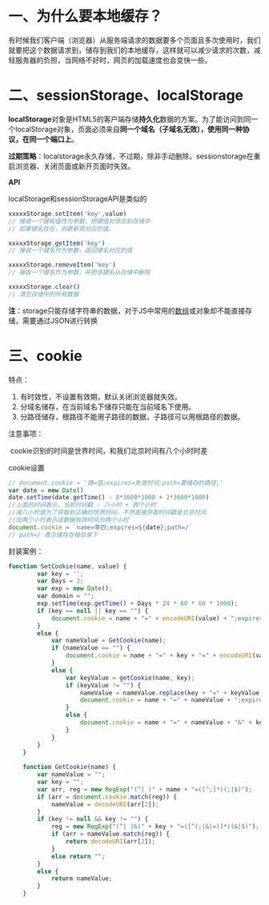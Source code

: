 # 一、为什么要本地缓存？

​		有时候我们客户端（浏览器）从服务端请求的数据要多个页面且多次使用时，我们就要把这个数据请求到，储存到我们的本地缓存，这样就可以减少请求的次数，减轻服务器的负担，当网络不好时，网页的加载速度也会变快一些。

# 二、sessionStorage、localStorage

​		**localStorage**对象是HTML5的客户端存储**持久化**数据的方案。为了能访问到同一个localStorage对象，页面必须来自**同一个域名（子域名无效），使用同一种协议，在同一个端口上**。

​		**过期策略**：localstorage永久存储，不过期，除非手动删除，sessionstorage在重启浏览器、关闭页面或新开页面时失效。

**API**

localStorage和sessionStorageAPI是类似的

```js
xxxxxStorage.setItem('key',value)
// 接收一个键和值作为参数，把键值对添加到存储中
// 如果键名存在，则更新其对应的值。

xxxxxStorage.getItem('key')
// 接收一个键名作为参数，返回键名对应的值

xxxxxStorage.removeItem('key')
// 接收一个键名作为参数，并把该键名从存储中删除

xxxxxStorage.clear()
// 清空存储中的所有数据
```

**注**：storage只能存储字符串的数据，对于JS中常用的[数组](https://so.csdn.net/so/search?q=数组&spm=1001.2101.3001.7020)或对象却不能直接存储，需要通过JSON进行转换

# 三、cookie

特点：

1. 有时效性，不设置有效期，默认关闭浏览器就失效。
2. 分域名储存，在当前域名下储存只能在当前域名下使用。
3. 分路径储存，根路径不能用子路径的数据，子路径可以用根路径的数据。

注意事项：

​		cookie识别的时间是世界时间，和我们北京时间有八个小时时差

cookie设置

```js
// document.cookie = '键=值;expires=失效时间;path=要储存的路径;'
var date = new Date()
date.setTime(date.getTime() - 8*3600*1000 + 2*3600*1000)
//上面的时间表示，当前时间戳 - 八小时 + 两个小时
//减八小时是为了获取到正确的世界时间，不然直接获取时间戳是北京时间
//加两个小时表示该数据有效时间为两个小时
document.cookie = `name=李四;expires=${date};path=/`
// path=/ 表示储存在根目录下
```

封装案例：

```js
function SetCookie(name, value) {
        var key = '';
        var Days = 2;
        var exp = new Date();
        var domain = "";
        exp.setTime(exp.getTime() + Days * 24 * 60 * 60 * 1000);
        if (key == null || key == "") {
            document.cookie = name + "=" + encodeURI(value) + ";expires=" + exp.toGMTString() + ";path=/;domain=" + domain + ";";
        }
        else {
            var nameValue = GetCookie(name);
            if (nameValue == "") {
                document.cookie = name + "=" + key + "=" + encodeURI(value) + ";expires=" + exp.toGMTString() + ";path=/;domain=" + domain + ";";
            }
            else {
                var keyValue = getCookie(name, key);
                if (keyValue != "") {
                    nameValue = nameValue.replace(key + "=" + keyValue, key + "=" + encodeURI(value));
                    document.cookie = name + "=" + nameValue + ";expires=" + exp.toGMTString() + ";path=/;domain=" + domain + ";";
                }
                else {
                    document.cookie = name + "=" + nameValue + "&" + key + "=" + encodeURI(value) + ";expires=" + exp.toGMTString() + ";path=/;" + domain + ";";
                }
            }
        }
    }
 
    function GetCookie(name) {
        var nameValue = "";
        var key = "";
        var arr, reg = new RegExp("(^| )" + name + "=([^;]*)(;|$)");
        if (arr = document.cookie.match(reg)) {
            nameValue = decodeURI(arr[2]);
        }
        if (key != null && key != "") {
            reg = new RegExp("(^| |&)" + key + "=([^(;|&|=)]*)(&|$)");
            if (arr = nameValue.match(reg)) {
                return decodeURI(arr[2]);
            }
            else return "";
        }
        else {
            return nameValue;
        }
    }
```


